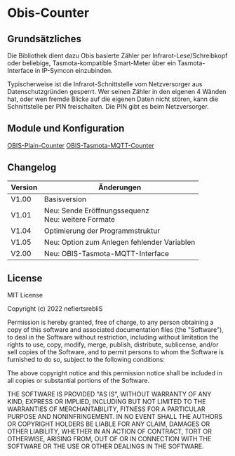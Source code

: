# Obis-Counter

## Grundsätzliches
Die Bibliothek dient dazu Obis basierte Zähler per Infrarot-Lese/Schreibkopf oder beliebige, Tasmota-kompatible Smart-Meter über ein Tasmota-Interface in IP-Symcon einzubinden. 

Typischerweise ist die Infrarot-Schnittstelle vom Netzversorger aus Datenschutzgründen gesperrt. Wer seinen Zähler in den eigenen 4 Wänden hat, oder wen fremde Blicke auf die eigenen Daten nicht stören, kann die Schnittstelle per PIN freischalten. Die PIN gibt es beim Netzversorger.

## Module und Konfiguration

[OBIS-Plain-Counter](https://github.com/nefiertsrebliS/Obis.Counter/tree/master/Plain.Electricity)
[OBIS-Tasmota-MQTT-Counter](https://github.com/nefiertsrebliS/Obis.Counter/tree/master/Tasmota.MQTT.Electricity)

## Changelog

| Version | Änderungen							                    |
| --------|---------------------------------------------------------|
| V1.00   | Basisversion					            	        |
| V1.01   | Neu: Sende Eröffnungssequenz<br>Neu: weitere Formate   	|
| V1.04   | Optimierung der Programmstruktur                       	|
| V1.05   | Neu: Option zum Anlegen fehlender Variablen         	|
| V2.00   | Neu: OBIS-Tasmota-MQTT-Interface                     	|

## License

MIT License

Copyright (c) 2022 nefiertsrebliS

Permission is hereby granted, free of charge, to any person obtaining a copy
of this software and associated documentation files (the "Software"), to deal
in the Software without restriction, including without limitation the rights
to use, copy, modify, merge, publish, distribute, sublicense, and/or sell
copies of the Software, and to permit persons to whom the Software is
furnished to do so, subject to the following conditions:

The above copyright notice and this permission notice shall be included in all
copies or substantial portions of the Software.

THE SOFTWARE IS PROVIDED "AS IS", WITHOUT WARRANTY OF ANY KIND, EXPRESS OR
IMPLIED, INCLUDING BUT NOT LIMITED TO THE WARRANTIES OF MERCHANTABILITY,
FITNESS FOR A PARTICULAR PURPOSE AND NONINFRINGEMENT. IN NO EVENT SHALL THE
AUTHORS OR COPYRIGHT HOLDERS BE LIABLE FOR ANY CLAIM, DAMAGES OR OTHER
LIABILITY, WHETHER IN AN ACTION OF CONTRACT, TORT OR OTHERWISE, ARISING FROM,
OUT OF OR IN CONNECTION WITH THE SOFTWARE OR THE USE OR OTHER DEALINGS IN THE
SOFTWARE.